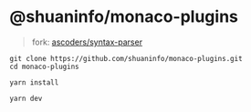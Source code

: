 # @shuaninfo/monaco-plugins

> fork: [ascoders/syntax-parser](https://github.com/ascoders/syntax-parser)







```shell
git clone https://github.com/shuaninfo/monaco-plugins.git
cd monaco-plugins

yarn install

yarn dev
```



